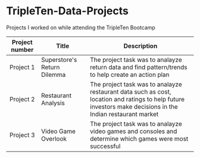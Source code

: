 # TripleTen-Data-Projects
Projects I worked on while attending the TripleTen Bootcamp

| Project number | Title | Description |
| :-----------: | ----------- |----------- |
| Project 1 | Superstore's Return Dilemma | The project task was to analayze return data and find pattern/trends to help create an action plan | 
| Project 2 | Restaurant Analysis | The project task was to analayze restaurant data such as cost, location and ratings to help future investors make decisions in the Indian restaurant market | 
| Project 3 | Video Game Overlook | The project task was to analayze video games and consoles and determine which games were most successful | 
